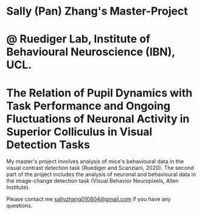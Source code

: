 # Sally (Pan) Zhang's Master-Project
# @ Ruediger Lab, Institute of Behavioural Neuroscience (IBN), UCL. 
# The Relation of Pupil Dynamics with Task Performance and Ongoing Fluctuations of Neuronal Activity in Superior Colliculus in Visual Detection Tasks

My master's project involves analysis of mice's behavioural data in the visual contrast detection task (Ruediger and Scanziani, 2020).
The second part of the project includes the analysis of neuronal and behavioural data in the image-change detection task (Visual Behavior Neuropixels, Allen Institute).

Please contact me sallyzhang010804@gmail.com if you have any questions.
